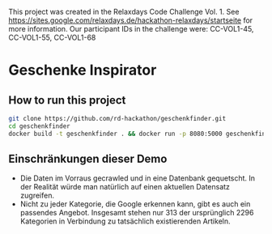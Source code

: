 This project was created in the Relaxdays Code Challenge Vol. 1. See https://sites.google.com/relaxdays.de/hackathon-relaxdays/startseite for more information. Our participant IDs in the challenge were: CC-VOL1-45, CC-VOL1-55, CC-VOL1-68

# Geschenke Inspirator


## How to run this project
```bash
git clone https://github.com/rd-hackathon/geschenkfinder.git
cd geschenkfinder
docker build -t geschenkfinder . && docker run -p 8080:5000 geschenkfinder 
```

## Einschränkungen dieser Demo

*  Die Daten im Vorraus gecrawled und in eine Datenbank gequetscht.  In der Realität würde man natürlich auf einen aktuellen Datensatz zugreifen.
* Nicht zu jeder Kategorie, die Google erkennen kann, gibt es auch ein passendes Angebot. Insgesamt stehen nur 313 der ursprünglich 2296 Kategorien in Verbindung zu tatsächlich existierenden Artikeln.